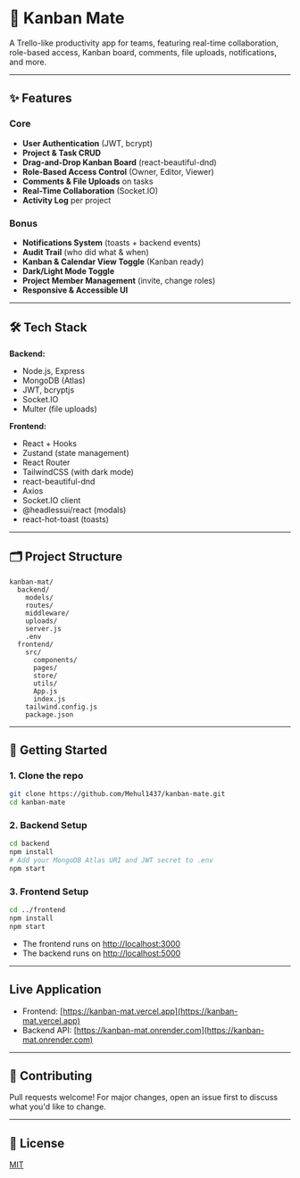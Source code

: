 # 🚀 Kanban Mate

A Trello-like productivity app for teams, featuring real-time collaboration, role-based access, Kanban board, comments, file uploads, notifications, and more.

---

## ✨ Features

### Core
- **User Authentication** (JWT, bcrypt)
- **Project & Task CRUD**
- **Drag-and-Drop Kanban Board** (react-beautiful-dnd)
- **Role-Based Access Control** (Owner, Editor, Viewer)
- **Comments & File Uploads** on tasks
- **Real-Time Collaboration** (Socket.IO)
- **Activity Log** per project

### Bonus
- **Notifications System** (toasts + backend events)
- **Audit Trail** (who did what & when)
- **Kanban & Calendar View Toggle** (Kanban ready)
- **Dark/Light Mode Toggle**
- **Project Member Management** (invite, change roles)
- **Responsive & Accessible UI**

---

## 🛠️ Tech Stack

**Backend:**
- Node.js, Express
- MongoDB (Atlas)
- JWT, bcryptjs
- Socket.IO
- Multer (file uploads)

**Frontend:**
- React + Hooks
- Zustand (state management)
- React Router
- TailwindCSS (with dark mode)
- react-beautiful-dnd
- Axios
- Socket.IO client
- @headlessui/react (modals)
- react-hot-toast (toasts)

---

## 🗂️ Project Structure

```
kanban-mat/
  backend/
    models/
    routes/
    middleware/
    uploads/
    server.js
    .env
  frontend/
    src/
      components/
      pages/
      store/
      utils/
      App.js
      index.js
    tailwind.config.js
    package.json
```

---

## 🚦 Getting Started

### 1. **Clone the repo**
```bash
git clone https://github.com/Mehul1437/kanban-mate.git
cd kanban-mate
```

### 2. **Backend Setup**
```bash
cd backend
npm install
# Add your MongoDB Atlas URI and JWT secret to .env
npm start
```

### 3. **Frontend Setup**
```bash
cd ../frontend
npm install
npm start
```

- The frontend runs on [http://localhost:3000](http://localhost:3000)
- The backend runs on [http://localhost:5000](http://localhost:5000)

---

## Live Application

- Frontend: [https://kanban-mat.vercel.app](https://kanban-mat.vercel.app)
- Backend API: [https://kanban-mat.onrender.com](https://kanban-mat.onrender.com)

---

## 🤝 Contributing

Pull requests welcome! For major changes, open an issue first to discuss what you'd like to change.

---

## 📄 License

[MIT](LICENSE) 